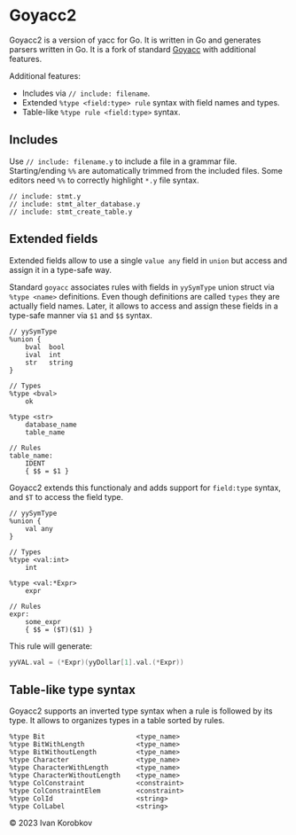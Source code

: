 Goyacc2
=======

Goyacc2 is a version of yacc for Go. It is written in Go and generates parsers written in Go.
It is a fork of standard [Goyacc](https://pkg.go.dev/golang.org/x/tools/cmd/goyacc) with additional
features.

Additional features:
- Includes via `// include: filename`.
- Extended `%type <field:type> rule` syntax with field names and types.
- Table-like `%type rule <field:type>` syntax.

## Includes
Use `// include: filename.y` to include a file in a grammar file.
Starting/ending `%%` are automatically trimmed from the included files.
Some editors need `%%` to correctly highlight `*.y` file syntax.

```
// include: stmt.y
// include: stmt_alter_database.y
// include: stmt_create_table.y
```

## Extended fields
Extended fields allow to use a single `value any` field in `union` but access and assign
it in a type-safe way.

Standard `goyacc` associates rules with fields in `yySymType` union struct via `%type <name>`
definitions. Even though definitions are called `types` they are actually field names.
Later, it allows to access and assign these fields in a type-safe manner 
via `$1` and `$$` syntax.

```
// yySymType
%union {
    bval  bool
    ival  int
    str   string
}

// Types
%type <bval>
    ok

%type <str>
    database_name
    table_name

// Rules
table_name:
    IDENT
    { $$ = $1 }
```

Goyacc2 extends this functionaly and adds support for `field:type` syntax, 
and `$T` to access the field type.

```
// yySymType
%union {
    val any
}

// Types
%type <val:int>
    int

%type <val:*Expr>
    expr

// Rules
expr:
    some_expr
    { $$ = ($T)($1) }
```

This rule will generate:
```go
yyVAL.val = (*Expr)(yyDollar[1].val.(*Expr))
```

## Table-like type syntax
Goyacc2 supports an inverted type syntax when a rule is followed by its type.
It allows to organizes types in a table sorted by rules.

```
%type Bit                       <type_name>
%type BitWithLength             <type_name>
%type BitWithoutLength          <type_name>
%type Character                 <type_name>
%type CharacterWithLength       <type_name>
%type CharacterWithoutLength    <type_name>
%type ColConstraint             <constraint>
%type ColConstraintElem         <constraint>
%type ColId                     <string>
%type ColLabel                  <string>
```

© 2023 Ivan Korobkov
